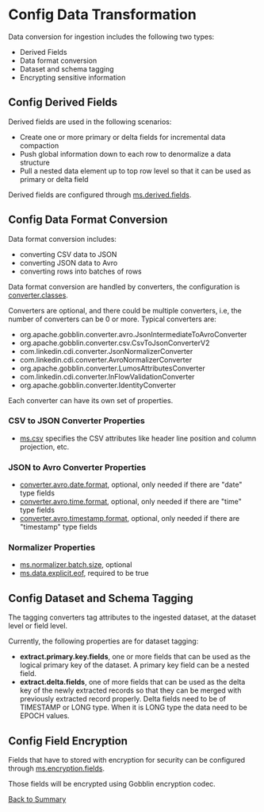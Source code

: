 # Config Data Transformation

Data conversion for ingestion includes the following two types:
- Derived Fields
- Data format conversion
- Dataset and schema tagging
- Encrypting sensitive information

## Config Derived Fields

Derived fields are used in the following scenarios:

- Create one or more primary or delta fields for incremental data compaction
- Push global information down to each row to denormalize a data structure
- Pull a nested data element up to top row level so that it can be used as primary or delta field

Derived fields are configured through [ms.derived.fields](../parameters/ms.derived.fields.md).

## Config Data Format Conversion

Data format conversion includes:

- converting CSV data to JSON
- converting JSON data to Avro
- converting rows into batches of rows

Data format conversion are handled by converters, the configuration is [converter.classes](../parameters/converter.classes.md).

Converters are optional, and there could be multiple converters, i.e, the number of converters can be 0 or more.
Typical converters are:
- org.apache.gobblin.converter.avro.JsonIntermediateToAvroConverter
- org.apache.gobblin.converter.csv.CsvToJsonConverterV2
- com.linkedin.cdi.converter.JsonNormalizerConverter
- com.linkedin.cdi.converter.AvroNormalizerConverter  
- org.apache.gobblin.converter.LumosAttributesConverter
- com.linkedin.cdi.converter.InFlowValidationConverter
- org.apache.gobblin.converter.IdentityConverter

Each converter can have its own set of properties.

### CSV to JSON Converter Properties

- [ms.csv](../parameters/ms.csv.md) specifies the CSV attributes like header line position and column projection, etc.

### JSON to Avro Converter Properties

- [converter.avro.date.format](../parameters/converter.avro.date.format.md), optional, only needed if there are "date" type fields
- [converter.avro.time.format](../parameters/converter.avro.time.format.md), optional, only needed if there are "time" type fields
- [converter.avro.timestamp.format](../parameters/converter.avro.timestamp.format.md), optional, only needed if there are "timestamp" type fields

### Normalizer Properties

- [ms.normalizer.batch.size](../parameters/ms.normalizer.batch.size.md), optional
- [ms.data.explicit.eof](../parameters/ms.data.explicit.eof.md), required to be true 

## Config Dataset and Schema Tagging

The tagging converters tag attributes to the ingested dataset, at the dataset level or field level.

Currently, the following properties are for dataset tagging:
- **extract.primary.key.fields**, one or more fields that can be used as the logical primary key of the dataset. A primary
  key field can be a nested field. 
- **extract.delta.fields**, one of more fields that can be used as the delta key of the newly extracted records so that they
  can be merged with previously extracted record properly. Delta fields need to be of TIMESTAMP or LONG type. When it is LONG type
  the data need to be EPOCH values. 

## Config Field Encryption

Fields that have to stored with encryption for security can be configured through [ms.encryption.fields](../parameters/ms.encryption.fields.md). 

Those fields will be encrypted using Gobblin encryption codec. 

[Back to Summary](summary.md#config-data-transformation)